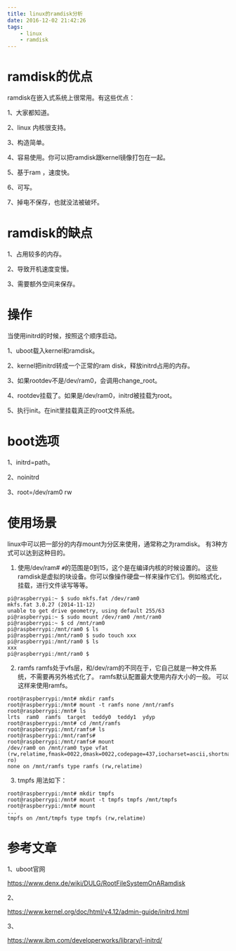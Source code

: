 ```yaml
---
title: linux的ramdisk分析
date: 2016-12-02 21:42:26
tags:
	- linux
	- ramdisk
---
```



# ramdisk的优点

ramdisk在嵌入式系统上很常用。有这些优点：

1、大家都知道。

2、linux 内核很支持。

3、构造简单。

4、容易使用。你可以把ramdisk跟kernel镜像打包在一起。

5、基于ram ，速度快。

6、可写。

7、掉电不保存，也就没法被破坏。

# ramdisk的缺点

1、占用较多的内存。

2、导致开机速度变慢。

3、需要额外空间来保存。



# 操作

当使用initrd的时候，按照这个顺序启动。

1、uboot载入kernel和ramdisk。

2、kernel把initrd转成一个正常的ram disk，释放initrd占用的内存。

3、如果rootdev不是/dev/ram0，会调用change_root。

4、rootdev挂载了。如果是/dev/ram0，initrd被挂载为root。

5、执行init。在init里挂载真正的root文件系统。



# boot选项

1、initrd=path。

2、noinitrd

3、root=/dev/ram0 rw



# 使用场景







linux中可以把一部分的内存mount为分区来使用，通常称之为ramdisk。
有3种方式可以达到这种目的。

1. 使用/dev/ram#
  `#`的范围是0到15，这个是在编译内核的时候设置的。
  这些ramdisk是虚拟的块设备。你可以像操作硬盘一样来操作它们。例如格式化，挂载，进行文件读写等等。
```
pi@raspberrypi:~ $ sudo mkfs.fat /dev/ram0
mkfs.fat 3.0.27 (2014-11-12)
unable to get drive geometry, using default 255/63
pi@raspberrypi:~ $ sudo mount /dev/ram0 /mnt/ram0
pi@raspberrypi:~ $ cd /mnt/ram0
pi@raspberrypi:/mnt/ram0 $ ls
pi@raspberrypi:/mnt/ram0 $ sudo touch xxx
pi@raspberrypi:/mnt/ram0 $ ls
xxx
pi@raspberrypi:/mnt/ram0 $ 
```
2. ramfs
  ramfs处于vfs层，和/dev/ram的不同在于，它自己就是一种文件系统，不需要再另外格式化了。
  ramfs默认配置最大使用内存大小的一般。
  可以这样来使用ramfs。
```
root@raspberrypi:/mnt# mkdir ramfs
root@raspberrypi:/mnt# mount -t ramfs none /mnt/ramfs
root@raspberrypi:/mnt# ls
lrts  ram0  ramfs  target  teddy0  teddy1  ydyp
root@raspberrypi:/mnt# cd /mnt/ramfs
root@raspberrypi:/mnt/ramfs# ls
root@raspberrypi:/mnt/ramfs# 
root@raspberrypi:/mnt/ramfs# mount
/dev/ram0 on /mnt/ram0 type vfat (rw,relatime,fmask=0022,dmask=0022,codepage=437,iocharset=ascii,shortname=mixed,errors=remount-ro)
none on /mnt/ramfs type ramfs (rw,relatime)
```
3. tmpfs
  用法如下：
```
root@raspberrypi:/mnt# mkdir tmpfs
root@raspberrypi:/mnt# mount -t tmpfs tmpfs /mnt/tmpfs
root@raspberrypi:/mnt# mount
...
tmpfs on /mnt/tmpfs type tmpfs (rw,relatime)
```



# 参考文章

1、uboot官网

https://www.denx.de/wiki/DULG/RootFileSystemOnARamdisk

2、

https://www.kernel.org/doc/html/v4.12/admin-guide/initrd.html

3、

https://www.ibm.com/developerworks/library/l-initrd/

